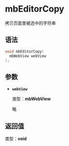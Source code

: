 # mbEditorCopy

拷贝页面里被选中的字符串

## 语法

``` cpp
void mbEditorCopy(
  mbWebView webView
);
```

## 参数

- **`webView`**

  类型：**mbWebView**

  略

## 返回值

类型：**void**
